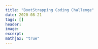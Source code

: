 ```yaml
---
title: "BootStrapping Coding Challenge"
date: 2020-08-21
tags: []
header: 
image: 
excerpt:
mathjax: "true"
---
```

